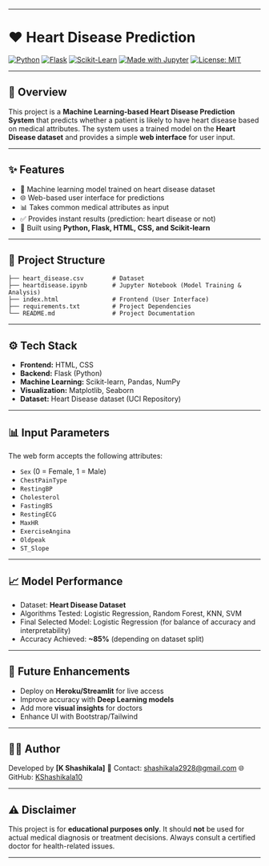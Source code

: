 
---

# ❤️ Heart Disease Prediction 

[![Python](https://img.shields.io/badge/Python-3.9%2B-blue?logo=python)](https://www.python.org/)
[![Flask](https://img.shields.io/badge/Flask-Web%20Framework-lightgrey?logo=flask)](https://flask.palletsprojects.com/)
[![Scikit-Learn](https://img.shields.io/badge/ML-ScikitLearn-orange?logo=scikit-learn)](https://scikit-learn.org/)
[![Made with Jupyter](https://img.shields.io/badge/Made%20with-Jupyter-orange?logo=jupyter)](https://jupyter.org/)
[![License: MIT](https://img.shields.io/badge/License-MIT-green.svg)](LICENSE)

---

## 📌 Overview

This project is a **Machine Learning-based Heart Disease Prediction System** that predicts whether a patient is likely to have heart disease based on medical attributes.
The system uses a trained model on the **Heart Disease dataset** and provides a simple **web interface** for user input.

---

## ✨ Features

* 🧠 Machine learning model trained on heart disease dataset
* 🌐 Web-based user interface for predictions
* 📊 Takes common medical attributes as input
* ✅ Provides instant results (prediction: heart disease or not)
* 🔬 Built using **Python, Flask, HTML, CSS, and Scikit-learn**

---

## 📂 Project Structure

```
├── heart_disease.csv        # Dataset
├── heartdisease.ipynb       # Jupyter Notebook (Model Training & Analysis)
├── index.html               # Frontend (User Interface)
├── requirements.txt         # Project Dependencies
└── README.md                # Project Documentation
```

---

## ⚙️ Tech Stack

* **Frontend:** HTML, CSS
* **Backend:** Flask (Python)
* **Machine Learning:** Scikit-learn, Pandas, NumPy
* **Visualization:** Matplotlib, Seaborn
* **Dataset:** Heart Disease dataset (UCI Repository)

---

## 📊 Input Parameters

The web form accepts the following attributes:

* `Sex` (0 = Female, 1 = Male)
* `ChestPainType`
* `RestingBP`
* `Cholesterol`
* `FastingBS`
* `RestingECG`
* `MaxHR`
* `ExerciseAngina`
* `Oldpeak`
* `ST_Slope`

---

## 📈 Model Performance

* Dataset: **Heart Disease Dataset**
* Algorithms Tested: Logistic Regression, Random Forest, KNN, SVM
* Final Selected Model: Logistic Regression (for balance of accuracy and interpretability)
* Accuracy Achieved: **~85%** (depending on dataset split)

---

## 🔮 Future Enhancements

* Deploy on **Heroku/Streamlit** for live access
* Improve accuracy with **Deep Learning models**
* Add more **visual insights** for doctors
* Enhance UI with Bootstrap/Tailwind

---

## 🧑‍💻 Author

Developed by **[K Shashikala]**
📧 Contact: [shashikala2928@gmail.com](mailto:shashikala2928@gmail.com)
🌐 GitHub: [KShashikala10](https://github.com/KShashikala10)

---

## ⚠️ Disclaimer

This project is for **educational purposes only**. It should **not** be used for actual medical diagnosis or treatment decisions. Always consult a certified doctor for health-related issues.

---
